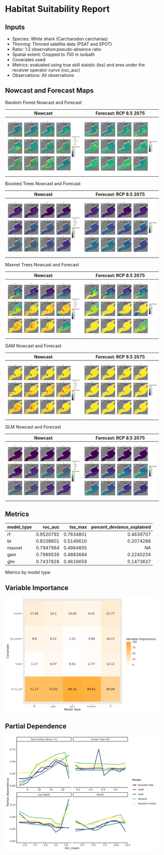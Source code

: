 Habitat Suitability Report
================

## Inputs

- Species: White shark (Carcharodon carcharias)
- Thinning: Thinned satellite data (PSAT and SPOT)
- Ratio: 1:2 observation:pseudo-absence ratio
- Spatial extent: Cropped to 750 m isobath
- Covariates used:
- Metrics: evaluated using true skill staistic (tss) and area under the
  receiver operator curve (roc_auc)
- Observations: All observations

## Nowcast and Forecast Maps

Random Forest Nowcast and Forecast

| Nowcast | Forecast: RCP 8.5 2075 |
|:--:|:--:|
| ![](../../../../tidy_reports/versions/c21/101360/c21.101360.01_12_rf_compiled_casts.png) | ![](../../../../tidy_reports/versions/c21/101364/c21.101364.01_12_rf_compiled_casts.png) |

Boosted Trees Nowcast and Forecast

| Nowcast | Forecast: RCP 8.5 2075 |
|:--:|:--:|
| ![](../../../../tidy_reports/versions/c21/101360/c21.101360.01_12_bt_compiled_casts.png) | ![](../../../../tidy_reports/versions/c21/101364/c21.101364.01_12_bt_compiled_casts.png) |

Maxnet Trees Nowcast and Forecast

| Nowcast | Forecast: RCP 8.5 2075 |
|:--:|:--:|
| ![](../../../../tidy_reports/versions/c21/101360/c21.101360.01_12_maxent_compiled_casts.png) | ![](../../../../tidy_reports/versions/c21/101364/c21.101364.01_12_maxent_compiled_casts.png) |

GAM Nowcast and Forecast

| Nowcast | Forecast: RCP 8.5 2075 |
|:--:|:--:|
| ![](../../../../tidy_reports/versions/c21/101360/c21.101360.01_12_gam_compiled_casts.png) | ![](../../../../tidy_reports/versions/c21/101364/c21.101364.01_12_gam_compiled_casts.png) |

GLM Nowcast and Forecast

| Nowcast | Forecast: RCP 8.5 2075 |
|:--:|:--:|
| ![](../../../../tidy_reports/versions/c21/101360/c21.101360.01_12_glm_compiled_casts.png) | ![](../../../../tidy_reports/versions/c21/101364/c21.101364.01_12_glm_compiled_casts.png) |

## Metrics

| model_type |   roc_auc |   tss_max | percent_deviance_explained |
|:-----------|----------:|----------:|---------------------------:|
| rf         | 0.9520792 | 0.7634801 |                  0.4639707 |
| bt         | 0.8108601 | 0.5149610 |                  0.2074288 |
| maxnet     | 0.7947964 | 0.4964805 |                         NA |
| gam        | 0.7989539 | 0.4883684 |                  0.2240234 |
| glm        | 0.7437828 | 0.4616659 |                  0.1473637 |

Metrics by model type

## Variable Importance

![](m21.10136_tidy_compiled_files/figure-gfm/variable_importance-1.png)

## Partial Dependence

![](m21.10136_tidy_compiled_files/figure-gfm/partial_dependence-1.png)
